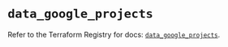 # `data_google_projects`

Refer to the Terraform Registry for docs: [`data_google_projects`](https://registry.terraform.io/providers/hashicorp/google-beta/6.38.0/docs/data-sources/google_projects).
